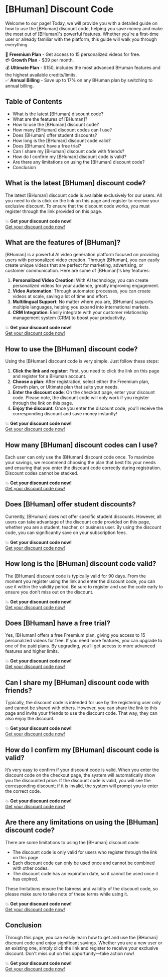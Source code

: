 # [BHuman] Discount Code

Welcome to our page! Today, we will provide you with a detailed guide on how to use the [BHuman] discount code, helping you save money and make the most out of [BHuman]'s powerful features. Whether you're a first-time user or already familiar with the platform, this guide will walk you through everything.

🎁 **Freemium Plan** - Get access to 15 personalized videos for free.  
💳 **Growth Plan** - $39 per month.  
💰 **Ultimate Plan** - $150, includes the most advanced BHuman features and the highest available credits/limits.  
✅ **Annual Billing** - Save up to 17% on any BHuman plan by switching to annual billing.

## Table of Contents

- What is the latest [BHuman] discount code?
- What are the features of [BHuman]?
- How to use the [BHuman] discount code?
- How many [BHuman] discount codes can I use?
- Does [BHuman] offer student discounts?
- How long is the [BHuman] discount code valid?
- Does [BHuman] have a free trial?
- Can I share my [BHuman] discount code with friends?
- How do I confirm my [BHuman] discount code is valid?
- Are there any limitations on using the [BHuman] discount code?
- Conclusion

## What is the latest [BHuman] discount code?

The latest [BHuman] discount code is available exclusively for our users. All you need to do is click on the link on this page and register to receive your exclusive discount. To ensure that the discount code works, you must register through the link provided on this page.

💥 **Get your discount code now!**  
[Get your discount code now!](https://bit.ly/4loYzJw)

## What are the features of [BHuman]?

[BHuman] is a powerful AI video generation platform focused on providing users with personalized video creation. Through [BHuman], you can easily create unique videos that are perfect for marketing, advertising, or customer communication. Here are some of [BHuman]'s key features:

1. **Personalized Video Creation**: With AI technology, you can create personalized videos for your audience, greatly improving engagement.
2. **Video Automation**: Through automated processes, you can create videos at scale, saving a lot of time and effort.
3. **Multilingual Support**: No matter where you are, [BHuman] supports multiple languages, helping you expand into international markets.
4. **CRM Integration**: Easily integrate with your customer relationship management system (CRM) to boost your productivity.

💥 **Get your discount code now!**  
[Get your discount code now!](https://bit.ly/4loYzJw)

## How to use the [BHuman] discount code?

Using the [BHuman] discount code is very simple. Just follow these steps:

1. **Click the link and register**: First, you need to click the link on this page and register for a BHuman account.
2. **Choose a plan**: After registration, select either the Freemium plan, Growth plan, or Ultimate plan that suits your needs.
3. **Enter the discount code**: On the checkout page, enter your discount code. Please note, the discount code will only work if you register through the link on this page.
4. **Enjoy the discount**: Once you enter the discount code, you’ll receive the corresponding discount and save money instantly!

💥 **Get your discount code now!**  
[Get your discount code now!](https://bit.ly/4loYzJw)

## How many [BHuman] discount codes can I use?

Each user can only use the [BHuman] discount code once. To maximize your savings, we recommend choosing the plan that best fits your needs and ensuring that you enter the discount code correctly during registration. Discount codes cannot be stacked.

💥 **Get your discount code now!**  
[Get your discount code now!](https://bit.ly/4loYzJw)

## Does [BHuman] offer student discounts?

Currently, [BHuman] does not offer specific student discounts. However, all users can take advantage of the discount code provided on this page, whether you are a student, teacher, or business user. By using the discount code, you can significantly save on your subscription fees.

💥 **Get your discount code now!**  
[Get your discount code now!](https://bit.ly/4loYzJw)

## How long is the [BHuman] discount code valid?

The [BHuman] discount code is typically valid for 90 days. From the moment you register using the link and enter the discount code, you can use it within the validity period. Be sure to register and use the code early to ensure you don’t miss out on the discount.

💥 **Get your discount code now!**  
[Get your discount code now!](https://bit.ly/4loYzJw)

## Does [BHuman] have a free trial?

Yes, [BHuman] offers a free Freemium plan, giving you access to 15 personalized videos for free. If you need more features, you can upgrade to one of the paid plans. By upgrading, you’ll get access to more advanced features and higher limits.

💥 **Get your discount code now!**  
[Get your discount code now!](https://bit.ly/4loYzJw)

## Can I share my [BHuman] discount code with friends?

Typically, the discount code is intended for use by the registering user only and cannot be shared with others. However, you can share the link to this page and invite your friends to use the discount code. That way, they can also enjoy the discount.

💥 **Get your discount code now!**  
[Get your discount code now!](https://bit.ly/4loYzJw)

## How do I confirm my [BHuman] discount code is valid?

It’s very easy to confirm if your discount code is valid. When you enter the discount code on the checkout page, the system will automatically show you the discounted price. If the discount code is valid, you will see the corresponding discount; if it is invalid, the system will prompt you to enter the correct code.

💥 **Get your discount code now!**  
[Get your discount code now!](https://bit.ly/4loYzJw)

## Are there any limitations on using the [BHuman] discount code?

There are some limitations to using the [BHuman] discount code:

- The discount code is only valid for users who register through the link on this page.
- Each discount code can only be used once and cannot be combined with other codes.
- The discount code has an expiration date, so it cannot be used once it has expired.

These limitations ensure the fairness and validity of the discount code, so please make sure to take note of these terms while using it.

💥 **Get your discount code now!**  
[Get your discount code now!](https://bit.ly/4loYzJw)

## Conclusion

Through this page, you can easily learn how to get and use the [BHuman] discount code and enjoy significant savings. Whether you are a new user or an existing one, simply click the link and register to receive your exclusive discount. Don't miss out on this opportunity—take action now!

💥 **Get your discount code now!**  
[Get your discount code now!](https://bit.ly/4loYzJw)

